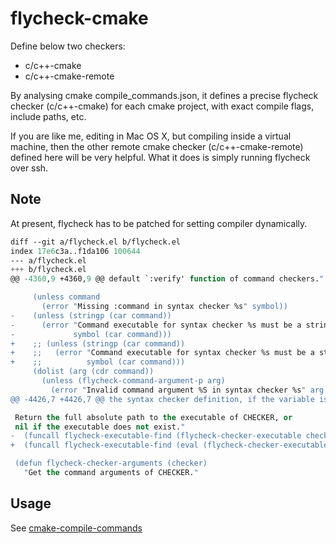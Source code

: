 flycheck-cmake
==============

Define below two checkers:

- c/c++-cmake
- c/c++-cmake-remote

By analysing cmake compile_commands.json, it defines a precise
flycheck checker (c/c++-cmake) for each cmake project, with exact
compile flags, include paths, etc.

If you are like me, editing in Mac OS X, but compiling inside a
virtual machine, then the other remote cmake checker
(c/c++-cmake-remote) defined here will be very helpful.  What it
does is simply running flycheck over ssh.

## Note

At present, flycheck has to be patched for setting compiler dynamically.

```lisp
diff --git a/flycheck.el b/flycheck.el
index 17e6c3a..f1da106 100644
--- a/flycheck.el
+++ b/flycheck.el
@@ -4360,9 +4360,9 @@ default `:verify' function of command checkers."

     (unless command
       (error "Missing :command in syntax checker %s" symbol))
-    (unless (stringp (car command))
-      (error "Command executable for syntax checker %s must be a string: %S"
-             symbol (car command)))
+    ;; (unless (stringp (car command))
+    ;;   (error "Command executable for syntax checker %s must be a string: %S"
+    ;;          symbol (car command)))
     (dolist (arg (cdr command))
       (unless (flycheck-command-argument-p arg)
         (error "Invalid command argument %S in syntax checker %s" arg symbol)))
@@ -4426,7 +4426,7 @@ the syntax checker definition, if the variable is nil."

 Return the full absolute path to the executable of CHECKER, or
 nil if the executable does not exist."
-  (funcall flycheck-executable-find (flycheck-checker-executable checker)))
+  (funcall flycheck-executable-find (eval (flycheck-checker-executable checker))))

 (defun flycheck-checker-arguments (checker)
   "Get the command arguments of CHECKER."
```

## Usage

See [cmake-compile-commands](https://github.com/xwl/cmake-compile-commands)

